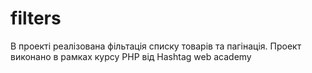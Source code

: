 # filters
В проекті реалізована фільтація списку товарів та пагінація.
Проект виконано в рамках курсу PHP від Hashtag web academy
